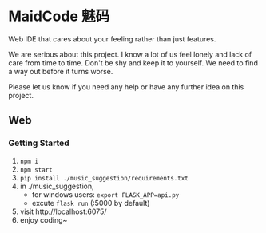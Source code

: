 # MaidCode 魅码
Web IDE that cares about your feeling rather than just features.

We are serious about this project. I know a lot of us feel lonely and 
lack of care from time to time. Don't be shy and keep it to yourself.
We need to find a way out before it turns worse.


Please let us know if you need any help or have any further idea on this project. 

## Web

### Getting Started

1. `npm i`
2. `npm start`
3. `pip install ./music_suggestion/requirements.txt`
4. in ./music_suggestion,
	- for windows users: `export FLASK_APP=api.py`
	- excute `flask run` (:5000 by default)
5. visit http://localhost:6075/
6. enjoy coding~